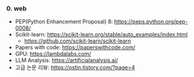 ### 0. web
- PEP(Python Enhancement Proposal) 8: https://peps.python.org/pep-0008/
- Scikit-learn: https://scikit-learn.org/stable/auto_examples/index.html
  - https://github.com/scikit-learn/scikit-learn
- Papers with code: https://paperswithcode.com/
- GPU: https://lambdalabs.com/
- LLM Analysis: https://artificialanalysis.ai/
- 고급 논문 리뷰: https://ostin.tistory.com/?page=4
